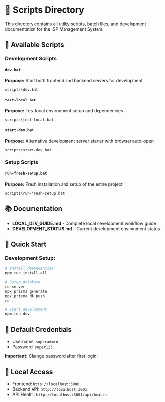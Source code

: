 # 📁 Scripts Directory

This directory contains all utility scripts, batch files, and development documentation for the ISP Management System.

## 📁 Available Scripts

### Development Scripts

#### `dev.bat`
**Purpose:** Start both frontend and backend servers for development
```batch
scripts\dev.bat
```

#### `test-local.bat`
**Purpose:** Test local environment setup and dependencies
```batch
scripts\test-local.bat
```

#### `start-dev.bat`
**Purpose:** Alternative development server starter with browser auto-open
```batch
scripts\start-dev.bat
```

### Setup Scripts

#### `run-fresh-setup.bat`
**Purpose:** Fresh installation and setup of the entire project
```batch
scripts\run-fresh-setup.bat
```

## 📚 Documentation

- **LOCAL_DEV_GUIDE.md** - Complete local development workflow guide
- **DEVELOPMENT_STATUS.md** - Current development environment status

## 🚀 Quick Start

### Development Setup:
```bash
# Install dependencies
npm run install-all

# Setup database
cd server
npx prisma generate
npx prisma db push
cd ..

# Start development
npm run dev
```

## 📝 Default Credentials
- Username: `superadmin`
- Password: `super123`

**Important:** Change password after first login!

## 🔗 Local Access
- Frontend: `http://localhost:3000`
- Backend API: `http://localhost:3001`
- API Health: `http://localhost:3001/api/health`
